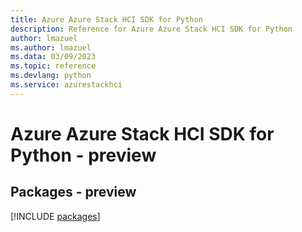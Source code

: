 ```yaml
---
title: Azure Azure Stack HCI SDK for Python
description: Reference for Azure Azure Stack HCI SDK for Python
author: lmazuel
ms.author: lmazuel
ms.data: 03/09/2023
ms.topic: reference
ms.devlang: python
ms.service: azurestackhci
---
```

# Azure Azure Stack HCI SDK for Python - preview
## Packages - preview
[!INCLUDE [packages](azure-stack-hci-index.md)]